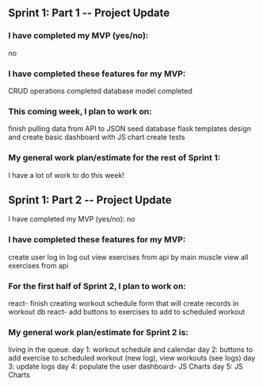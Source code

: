 ## Sprint 1: Part 1 -- Project Update

### I have completed my MVP (yes/no):
no
### I have completed these features for my MVP:
CRUD operations completed
database model completed

### This coming week, I plan to work on:
finish pulling data from API to JSON
seed database
flask templates
design and create basic dashboard with JS chart
create tests

### My general work plan/estimate for the rest of Sprint 1:
I have a lot of work to do this week! 


<!-- add instructions for folks to access API keys for themselves to make work. what files should look like -->

## Sprint 1: Part 2 -- Project Update
I have completed my MVP (yes/no):
no

### I have completed these features for my MVP:
create user log in log out view exercises from api by main muscle view all exercises from api

### For the first half of Sprint 2, I plan to work on:
react- finish creating workout schedule form that will create records in workout db react- add buttons to exercises to add to scheduled workout

### My general work plan/estimate for Sprint 2 is:
living in the queue. day 1: workout schedule and calendar day 2: buttons to add exercise to scheduled workout (new log), view workouts (see logs) day 3: update logs day 4: populate the user dashboard- JS Charts day 5: JS Charts